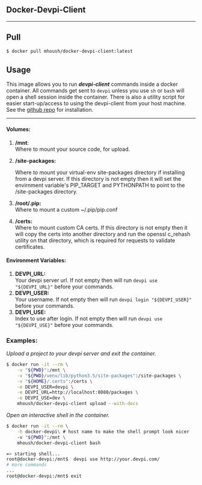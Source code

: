 ## Docker-Devpi-Client
-------------------

## Pull

```bash
$ docker pull mhoush/docker-devpi-client:latest
```

## Usage
This image allows you to run ***devpi-client*** commands inside a docker container.  All commands 
get sent to `devpi` unless you use `sh` or `bash` will open a shell session inside the
container.  There is also a utility script for easier start-up/access to using the devpi-client
from your host machine.  See the 
[github repo](https://github.com/m-housh/docker-devpi-client/tree/master/bin) for installation.

---

#### Volumes:  
1. **/mnt**:   
    Where to mount your source code, for upload.
2. **/site-packages:**

    Where to mount your virtual-env site-packages directory if installing
    from a devpi server.  If this directory is not empty then it will
    set the envirnment variable's PIP_TARGET and PYTHONPATH to point to
    the /site-packages directory.
3. **/root/.pip:**  
    Where to mount a custom ~/.pip/pip.conf
4. **/certs:**  
    Where to mount custom CA certs.  If this directory is not empty
    then it will copy the certs into another directory and run the
    openssl c_rehash utility on that directory, which is required
    for requests to validate certificates.

#### Environment Variables:
 
 1. **DEVPI_URL:**  
    Your devpi server url. If not empty then will run `devpi use "${DEVPI_URL}"` before your
    commands.
2. **DEVPI_USER:**  
    Your username.  If not empty then will run `devpi login "${DEVPI_USER}"` before your 
    commands.
3. **DEVPI_USE:**  
    Index to use after login. If not empty then will run `devpi use "${DEVPI_USE}"` before
    your commands.

### Examples:

*Upload a project to your devpi server and exit the container.*
```bash
$ docker run -it --rm \
    -v "${PWD}":/mnt \
    -v "${PWD}/venv/lib/python3.5/site-packages":/site-packages \
    -v "${HOME}/.certs":/certs \
    -e DEVPI_USER=devpi \
    -e DEVPI_URL=http://localhost:8080/packages \
    -e DEVPI_USE=dev \
    mhoush/docker-devpi-client upload --with-docs
```
*Open an interactive shell in the container.*
```bash
$ docker run -it --rm \
    -h docker-devpi\ # host name to make the shell prompt look nicer
    -v "${PWD}":/mnt \
    mhoush/docker-devpi-client bash

=> starting shell...
root@docker-devpi:/mnt$  devpi use http://your.devpi.com/
# more commands
...
root@docker-devpi:/mnt$ exit
```


